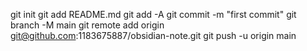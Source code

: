 
git init
git add README.md
git add -A
git commit -m "first commit"
git branch -M main
git remote add origin git@github.com:1183675887/obsidian-note.git
git push -u origin main